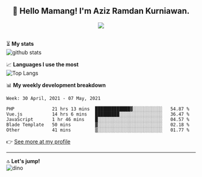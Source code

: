 <h2 align="center">👋 Hello Mamang! I'm Aziz Ramdan Kurniawan.</h2>  
<p align="center">
  <img src="https://komarev.com/ghpvc/?username=azizramdan"> <br><br>
</p>
    
⏳ **My stats**  
![github stats](https://github-readme-stats.vercel.app/api?username=azizramdan&show_icons=true&count_private=true&title_color=000&hide_border=true&hide_title=true)  

📈 **Languages I use the most**  
![Top Langs](https://github-readme-stats.vercel.app/api/top-langs/?username=azizramdan&layout=compact&langs_count=6&hide=tsql&hide_border=true&hide_title=true&exclude_repo=Futsal-Go,Futsal-Go-Admin,Sistem-Informasi-Sensus-Harian-Rawat-Inap)  

📊 **My weekly development breakdown**
<!--START_SECTION:waka-->
```text
Week: 30 April, 2021 - 07 May, 2021

PHP              21 hrs 13 mins  █████████████▓░░░░░░░░░░░   54.87 % 
Vue.js           14 hrs 6 mins   █████████░░░░░░░░░░░░░░░░   36.47 % 
JavaScript       1 hr 46 mins    █░░░░░░░░░░░░░░░░░░░░░░░░   04.57 % 
Blade Template   50 mins         ▓░░░░░░░░░░░░░░░░░░░░░░░░   02.18 % 
Other            41 mins         ▒░░░░░░░░░░░░░░░░░░░░░░░░   01.77 % 
```
<!--END_SECTION:waka-->
👉 [See more at my profile](https://wakatime.com/@azizramdan)
***
🔝 **Let's jump!**  
![dino](https://raw.githubusercontent.com/azizramdan/azizramdan/master/dino.gif)  

